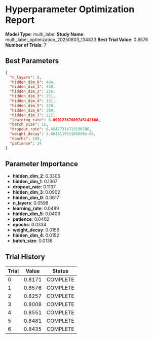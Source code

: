 # Hyperparameter Optimization Report

**Model Type**: multi_label
**Study Name**: multi_label_optimization_20250803_134833
**Best Trial Value**: 0.8576
**Number of Trials**: 7

## Best Parameters
```json
{
  "n_layers": 8,
  "hidden_dim_0": 404,
  "hidden_dim_1": 430,
  "hidden_dim_2": 336,
  "hidden_dim_3": 251,
  "hidden_dim_4": 131,
  "hidden_dim_5": 330,
  "hidden_dim_6": 399,
  "hidden_dim_7": 227,
  "learning_rate": 0.00012367609745142668,
  "batch_size": 16,
  "dropout_rate": 0.45477314713190786,
  "weight_decay": 3.664611953105058e-06,
  "epochs": 109,
  "patience": 24
}
```

## Parameter Importance
- **hidden_dim_2**: 0.3306
- **hidden_dim_1**: 0.1367
- **dropout_rate**: 0.1137
- **hidden_dim_3**: 0.0902
- **hidden_dim_0**: 0.0617
- **n_layers**: 0.0598
- **learning_rate**: 0.0489
- **hidden_dim_5**: 0.0406
- **patience**: 0.0402
- **epochs**: 0.0334
- **weight_decay**: 0.0156
- **hidden_dim_4**: 0.0152
- **batch_size**: 0.0136

## Trial History
| Trial | Value | Status |
|-------|-------|--------|
| 0 | 0.8171 | COMPLETE |
| 1 | 0.8576 | COMPLETE |
| 2 | 0.8257 | COMPLETE |
| 3 | 0.8008 | COMPLETE |
| 4 | 0.8551 | COMPLETE |
| 5 | 0.8481 | COMPLETE |
| 6 | 0.8435 | COMPLETE |
